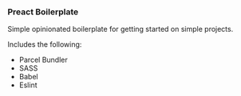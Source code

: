 ### Preact Boilerplate

Simple opinionated boilerplate for getting started on simple projects.

Includes the following:

- Parcel Bundler
- SASS
- Babel
- Eslint
